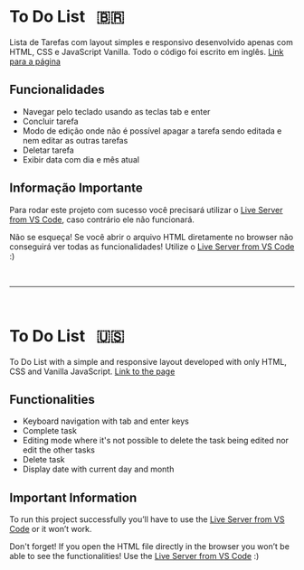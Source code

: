 # To Do List  &nbsp; 🇧🇷
Lista de Tarefas com layout simples e responsivo desenvolvido apenas com HTML, CSS e JavaScript Vanilla. Todo o código foi escrito em inglês. [Link para a página](https://gabrielbezerrag.github.io/To-Do-List/)

## Funcionalidades
- Navegar pelo teclado usando as teclas tab e enter
- Concluir tarefa
- Modo de edição onde não é possível apagar a tarefa sendo editada e nem editar as outras tarefas
- Deletar tarefa
- Exibir data com dia e mês atual

## Informação Importante
Para rodar este projeto com sucesso você precisará utilizar o [Live Server from VS Code](https://marketplace.visualstudio.com/items?itemName=ritwickdey.LiveServer), caso contrário ele não funcionará.

Não se esqueça! Se você abrir o arquivo HTML diretamente no browser não conseguirá ver todas as funcionalidades! Utilize o [Live Server from VS Code](https://marketplace.visualstudio.com/items?itemName=ritwickdey.LiveServer) :)
<p>&nbsp;</p>

---

<p>&nbsp;</p>

# To Do List  &nbsp; 🇺🇸
To Do List with a simple and responsive layout developed with only HTML, CSS and Vanilla JavaScript. [Link to the page](https://gabrielbezerrag.github.io/To-Do-List/)

## Functionalities
- Keyboard navigation with tab and enter keys
- Complete task
- Editing mode where it's not possible to delete the task being edited nor edit the other tasks
- Delete task
- Display date with current day and month

## Important Information
To run this project successfully you’ll have to use the [Live Server from VS Code](https://marketplace.visualstudio.com/items?itemName=ritwickdey.LiveServer) or it won’t work.

Don't forget! If you open the HTML file directly in the browser you won’t be able to see the functionalities! Use the [Live Server from VS Code](https://marketplace.visualstudio.com/items?itemName=ritwickdey.LiveServer) :)
